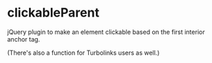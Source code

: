 clickableParent
================

jQuery plugin to make an element clickable based on the first interior anchor tag.

(There's also a function for Turbolinks users as well.)
